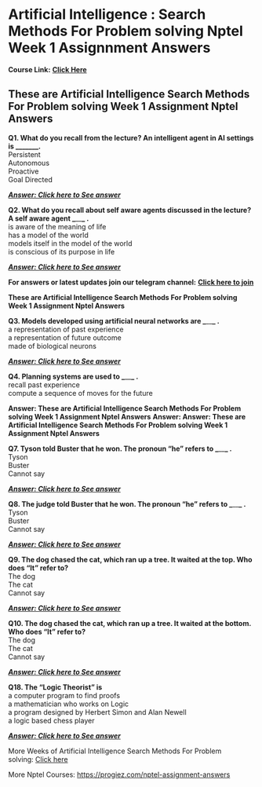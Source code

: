 # Artificial Intelligence : Search Methods For Problem solving Nptel Week 1 Assignnment Answers 
**Course Link:** [**Click Here**](https://onlinecourses.nptel.ac.in/noc24_cs88/preview)


## These are Artificial Intelligence Search Methods For Problem solving Week 1 Assignment Nptel Answers<a id="1780"></a>

**Q1. What do you recall from the lecture? An intelligent agent in AI settings is \_\_\_\_\_\_\_.**\
Persistent\
Autonomous\
Proactive\
Goal Directed

[**_**Answer: Click here to See answer**_**](https://progiez.com/artificial-intelligence-search-methods-for-problem-solving-week-1)

**Q2. What do you recall about self aware agents discussed in the lecture? A self aware agent _**\_\_**_ .**\
is aware of the meaning of life\
has a model of the world\
models itself in the model of the world\
is conscious of its purpose in life

[**_**Answer: Click here to See answer**_**](https://progiez.com/artificial-intelligence-search-methods-for-problem-solving-week-1)

**For answers or latest updates join our telegram channel:** [**Click here to join**](https://telegram.me/nptel_assignments)

**These are Artificial Intelligence Search Methods For Problem solving Week 1 Assignment Nptel Answers**

**Q3. Models developed using artificial neural networks are _**\_\_**_ .**\
a representation of past experience\
a representation of future outcome\
made of biological neurons

[**_**Answer: Click here to See answer**_**](https://progiez.com/artificial-intelligence-search-methods-for-problem-solving-week-1)

**Q4. Planning systems are used to _**\_\_**_ .**\
recall past experience\
compute a sequence of moves for the future

**Answer: These are Artificial Intelligence Search Methods For Problem solving Week 1 Assignment Nptel Answers** **Answer: Answer: These are Artificial Intelligence Search Methods For Problem solving Week 1 Assignment Nptel Answers**

**Q7. Tyson told Buster that he won. The pronoun “he” refers to _**\_\_**_ .**\
Tyson\
Buster\
Cannot say

[**_**Answer: Click here to See answer**_**](https://progiez.com/artificial-intelligence-search-methods-for-problem-solving-week-1)

**Q8. The judge told Buster that he won. The pronoun “he” refers to _**\_\_**_ .**\
Tyson\
Buster\
Cannot say

[**_**Answer: Click here to See answer**_**](https://progiez.com/artificial-intelligence-search-methods-for-problem-solving-week-1)

**Q9. The dog chased the cat, which ran up a tree. It waited at the top. Who does “It” refer to?**\
The dog\
The cat\
Cannot say

[**_**Answer: Click here to See answer**_**](https://progiez.com/artificial-intelligence-search-methods-for-problem-solving-week-1)

**Q10. The dog chased the cat, which ran up a tree. It waited at the bottom. Who does “It” refer to?**\
The dog\
The cat\
Cannot say

[**_**Answer: Click here to See answer**_**](https://progiez.com/artificial-intelligence-search-methods-for-problem-solving-week-1)

**Q18. The “Logic Theorist” is**\
a computer program to find proofs\
a mathematician who works on Logic\
a program designed by Herbert Simon and Alan Newell\
a logic based chess player

[**_**Answer: Click here to See answer**_**](https://progiez.com/artificial-intelligence-search-methods-for-problem-solving-week-1)

More Weeks of Artificial Intelligence Search Methods For Problem solving: [Click here](https://progiez.com/nptel-assignment-answers/artificial-intelligence-search-methods-for-problem-solving)

More Nptel Courses: <https://progiez.com/nptel-assignment-answers>
